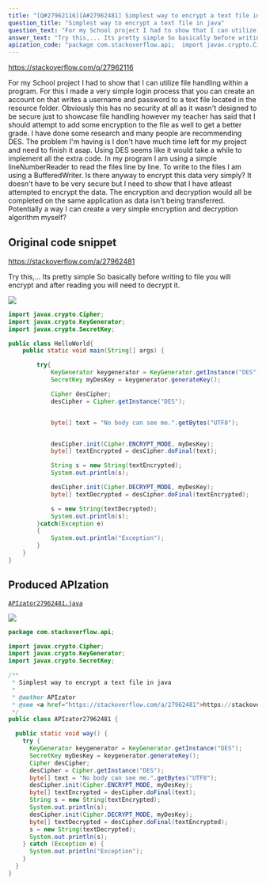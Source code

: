 ```yaml
---
title: "[Q#27962116][A#27962481] Simplest way to encrypt a text file in java"
question_title: "Simplest way to encrypt a text file in java"
question_text: "For my School project I had to show that I can utilize file handling within a program. For this I made a very simple login process that you can create an account on that writes a username and password to a text file located in the resource folder. Obviously this has no security at all as it wasn't designed to be secure just to showcase file handling however my teacher has said that I should attempt to add some encryption to the file as well to get a better grade. I have done some research and many people are recommending DES. The problem I'm having is I don't have much time left for my project and need to finish it asap. Using DES seems like it would take a while to implement all the extra code. In my program I am using a simple lineNumberReader to read the files line by line. To write to the files I am using a BufferedWriter. Is there anyway to encrypt this data very simply? It doesn't have to be very secure but I need to show that I have atleast attempted to encrypt the data. The encryption and decryption would all be completed on the same application as data isn't being transferred. Potentially a way I can create a very simple encryption and decryption algorithm myself?"
answer_text: "Try this,... Its pretty simple So basically before writing to file you will encrypt and after reading you will need to decrypt it."
apization_code: "package com.stackoverflow.api;  import javax.crypto.Cipher; import javax.crypto.KeyGenerator; import javax.crypto.SecretKey;  /**  * Simplest way to encrypt a text file in java  *  * @author APIzator  * @see <a href=\"https://stackoverflow.com/a/27962481\">https://stackoverflow.com/a/27962481</a>  */ public class APIzator27962481 {    public static void way() {     try {       KeyGenerator keygenerator = KeyGenerator.getInstance(\"DES\");       SecretKey myDesKey = keygenerator.generateKey();       Cipher desCipher;       desCipher = Cipher.getInstance(\"DES\");       byte[] text = \"No body can see me.\".getBytes(\"UTF8\");       desCipher.init(Cipher.ENCRYPT_MODE, myDesKey);       byte[] textEncrypted = desCipher.doFinal(text);       String s = new String(textEncrypted);       System.out.println(s);       desCipher.init(Cipher.DECRYPT_MODE, myDesKey);       byte[] textDecrypted = desCipher.doFinal(textEncrypted);       s = new String(textDecrypted);       System.out.println(s);     } catch (Exception e) {       System.out.println(\"Exception\");     }   } }"
---
```


https://stackoverflow.com/q/27962116

For my School project I had to show that I can utilize file handling within a program. For this I made a very simple login process that you can create an account on that writes a username and password to a text file located in the resource folder. Obviously this has no security at all as it wasn&#x27;t designed to be secure just to showcase file handling however my teacher has said that I should attempt to add some encryption to the file as well to get a better grade.
I have done some research and many people are recommending DES.
The problem I&#x27;m having is I don&#x27;t have much time left for my project and need to finish it asap. Using DES seems like it would take a while to implement all the extra code.
In my program I am using a simple lineNumberReader to read the files line by line. To write to the files I am using a BufferedWriter.
Is there anyway to encrypt this data very simply? It doesn&#x27;t have to be very secure but I need to show that I have atleast attempted to encrypt the data. The encryption and decryption would all be completed on the same application as data isn&#x27;t being transferred.
Potentially a way I can create a very simple encryption and decryption algorithm myself?



## Original code snippet

https://stackoverflow.com/a/27962481

Try this,... Its pretty simple
So basically before writing to file you will encrypt and after reading you will need to decrypt it.

<div class="code-logo"><img src="/stackoverflow.png" /></div>

```java
import javax.crypto.Cipher;
import javax.crypto.KeyGenerator;
import javax.crypto.SecretKey;

public class HelloWorld{
    public static void main(String[] args) {

        try{
            KeyGenerator keygenerator = KeyGenerator.getInstance("DES");
            SecretKey myDesKey = keygenerator.generateKey();

            Cipher desCipher;
            desCipher = Cipher.getInstance("DES");


            byte[] text = "No body can see me.".getBytes("UTF8");


            desCipher.init(Cipher.ENCRYPT_MODE, myDesKey);
            byte[] textEncrypted = desCipher.doFinal(text);

            String s = new String(textEncrypted);
            System.out.println(s);

            desCipher.init(Cipher.DECRYPT_MODE, myDesKey);
            byte[] textDecrypted = desCipher.doFinal(textEncrypted);

            s = new String(textDecrypted);
            System.out.println(s);
        }catch(Exception e)
        {
            System.out.println("Exception");
        }
    }
}
```

## Produced APIzation

[`APIzator27962481.java`](https://github.com/pasqualesalza/apization-temp-data/raw/master/search/APIzator27962481.java)

<div class="code-logo"><img src="/apizator.png" /></div>

```java
package com.stackoverflow.api;

import javax.crypto.Cipher;
import javax.crypto.KeyGenerator;
import javax.crypto.SecretKey;

/**
 * Simplest way to encrypt a text file in java
 *
 * @author APIzator
 * @see <a href="https://stackoverflow.com/a/27962481">https://stackoverflow.com/a/27962481</a>
 */
public class APIzator27962481 {

  public static void way() {
    try {
      KeyGenerator keygenerator = KeyGenerator.getInstance("DES");
      SecretKey myDesKey = keygenerator.generateKey();
      Cipher desCipher;
      desCipher = Cipher.getInstance("DES");
      byte[] text = "No body can see me.".getBytes("UTF8");
      desCipher.init(Cipher.ENCRYPT_MODE, myDesKey);
      byte[] textEncrypted = desCipher.doFinal(text);
      String s = new String(textEncrypted);
      System.out.println(s);
      desCipher.init(Cipher.DECRYPT_MODE, myDesKey);
      byte[] textDecrypted = desCipher.doFinal(textEncrypted);
      s = new String(textDecrypted);
      System.out.println(s);
    } catch (Exception e) {
      System.out.println("Exception");
    }
  }
}

```